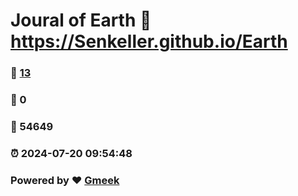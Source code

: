# Joural of Earth :link: https://Senkeller.github.io/Earth 
### :page_facing_up: [13](https://Senkeller.github.io/Earth/tag.html) 
### :speech_balloon: 0 
### :hibiscus: 54649 
### :alarm_clock: 2024-07-20 09:54:48 
### Powered by :heart: [Gmeek](https://github.com/Meekdai/Gmeek)

